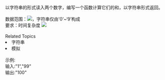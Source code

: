 <div>  以字符串的形式读入两个数字，编写一个函数计算它们的和，以字符串形式返回。 </div> <div>  <br> </div> <div>  数据范围：<img src="https://www.nowcoder.com/equation?tex=s.length%2Ct.length%20%5Cle%20100000">，字符串仅由'0'~‘9’构成 </div> <div>  要求：时间复杂度 <img src="https://www.nowcoder.com/equation?tex=O(n)">  </div><div><br></div><div><div>Related Topics</div><div><li>字符串</li><li>模拟</li></div></div><br>示例:<br>输入:"1","99"<br>输出:"100"<br>
